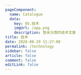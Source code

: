 ```yaml
---
pageComponent: 
  name: Catalogue
  data: 
    key: 05.技术
    imgUrl: /app.png
    description: 暂未分类的技术文章
title: 技术
date: 2020-08-29 11:27:08
permalink: /technology
sidebar: false
article: false
comment: false
editLink: false
---
```

